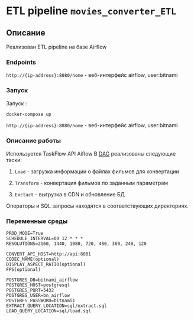 # ETL pipeline `movies_converter_ETL`

## Описание

Реализован ETL pipeline на базе Airflow

### Endpoints

`http://{ip-address}:8080/home` - веб-интерфейс airflow, user:bitnami


### Запуск

Запуск :

```bash
docker-compose up
```

`http://{ip-address}:8080/home` - веб-интерфейс airflow, user:bitnami


### Описание работы

Используется TaskFlow API Aiflow
В [DAG](dags/movies_converter_dag.py) реализованы следующие таски:

1. `Load` - загрузка информации о файлах фильмов для конвертации

2. `Transform` - конвертация фильмов по заданным параметрам

3. `Exctact` - выгрузка в CDN и обновление БД

Операторы и SQL запросы находятся в соответствующих директориях.

### Переменные среды

```
PROD_MODE=True
SCHEDULE_INTERVAL=00 12 * * *
RESOLUTIONS=2160, 1440, 1080, 720, 480, 360, 240, 120

CONVERT_API_HOST=http://api:8001
CODEC_NAME(optional)
DISPLAY_ASPECT_RATIO(optional)
FPS(optional)

POSTGRES_DB=bitnami_airflow
POSTGRES_HOST=postgresql
POSTGRES_PORT=5432
POSTGRES_USER=bn_airflow
POSTGRES_PASSWORD=bitnami1
EXTRACT_QUERY_LOCATION=sql/extract.sql
LOAD_QUERY_LOCATION=sql/load.sql

```
